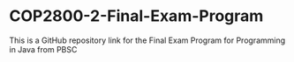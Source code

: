 # COP2800-2-Final-Exam-Program
This is a GitHub repository link for the Final Exam Program for Programming in Java from PBSC
